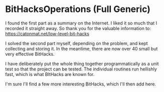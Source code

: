 # BitHacksOperations (Full Generic)

I found the first part as a summary on the Internet. I liked it so much that I recorded it straight away. So thank you for the valuable information to: 
https://catonmat.net/low-level-bit-hacks

I solved the second part myself, depending on the problem, and kept collecting and storing it. In the meantime, there are now over 40 small but very effective BitHacks.

I have deliberately put the whole thing together programmatically as a unit test so that the project can be tested. The individual routines run hellishly fast, which is what BItHacks are known for.

I'm sure I'll find a few more interesting BitHacks, which I'll then add here.
